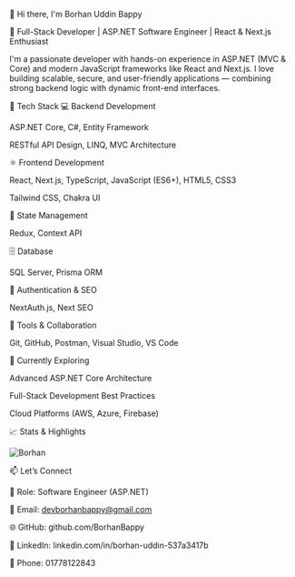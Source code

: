 👋 Hi there, I'm Borhan Uddin Bappy

🎯 Full-Stack Developer | ASP.NET Software Engineer | React & Next.js Enthusiast

I'm a passionate developer with hands-on experience in ASP.NET (MVC & Core) and modern JavaScript frameworks like React and Next.js.
I love building scalable, secure, and user-friendly applications — combining strong backend logic with dynamic front-end interfaces.

🧠 Tech Stack
💻 Backend Development

ASP.NET Core, C#, Entity Framework

RESTful API Design, LINQ, MVC Architecture

⚛️ Frontend Development

React, Next.js, TypeScript, JavaScript (ES6+), HTML5, CSS3

Tailwind CSS, Chakra UI

🧩 State Management

Redux, Context API

🗄️ Database

SQL Server, Prisma ORM

🔐 Authentication & SEO

NextAuth.js, Next SEO

🧰 Tools & Collaboration

Git, GitHub, Postman, Visual Studio, VS Code

🌱 Currently Exploring

Advanced ASP.NET Core Architecture

Full-Stack Development Best Practices

Cloud Platforms (AWS, Azure, Firebase)

📈 Stats & Highlights

<p align="left"> <img src="https://komarev.com/ghpvc/?username=BorhanBappy&label=Profile%20views&color=green&style=flat" alt="Borhan" /> </p>
📫 Let’s Connect

💼 Role: Software Engineer (ASP.NET)

📧 Email: devborhanbappy@gmail.com

🌐 GitHub: github.com/BorhanBappy

🔗 LinkedIn: linkedin.com/in/borhan-uddin-537a3417b

📱 Phone: 01778122843
